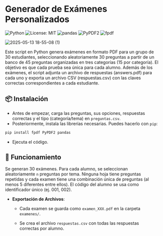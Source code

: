 # Generador de Exámenes Personalizados
![Python](https://img.shields.io/badge/Python-3.8%2B-blue?logo=python&logoColor=white)
![License: MIT](https://img.shields.io/badge/License-MIT-yellow.svg)
![pandas](https://img.shields.io/badge/pandas-Data%20Analysis-%23150458?logo=pandas)
![PyPDF2](https://img.shields.io/badge/PyPDF2-PDF%20handling-blueviolet)
![fpdf](https://img.shields.io/badge/fpdf-PDF%20Generator-brightgreen)

![2025-05-13 18-55-08 (1)](https://github.com/user-attachments/assets/028b92ad-1bdf-47c5-b3d8-63b2dedb9d87)

Este script en Python genera exámenes en formato PDF para un grupo de 30 estudiantes, seleccionando aleatoriamente 30 preguntas a partir de un banco de 45 preguntas organizadas en tres categorías (15 por categoría). El objetivo es que cada prueba sea única para cada alumno. Además de los exámenes, el script adjunta un archivo de respuestas (answers.pdf) para cada uno y exporta un archivo CSV (respuestas.csv) con las claves correctas correspondientes a cada estudiante.

## 📦 Instalación
+ Antes de empezar, carga las preguntas, sus opciones, respuestas correctas y el tipo (categoría/tema) en `preguntas.csv`.   
+ Posteriormente, instala las librerías necesarias. Puedes hacerlo con `pip`:

```bash
pip install fpdf PyPDF2 pandas
```
+ Ejecuta el código.
## 🤖 Funcionamiento

Se generan 30 exámenes. Para cada alumno, se seleccionan aleatoriamente `n` preguntas por tema. Ninguna hoja tiene preguntas repetidas y cada examen tiene una combinación única de preguntas (al menos 5 diferentes entre ellos). El código del alumno se usa como identificador único (ej. 001, 002).
              
-   **Exportación de Archivos**:
    
    -   Cada examen se guarda como `examen_XXX.pdf` en la carpeta `examenes/`.
        
    -   Se crea el archivo `respuestas.csv` con todas las respuestas correctas por alumno.
